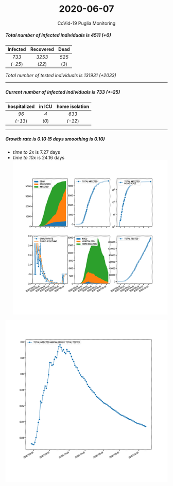 <div align='center'>

# 2020-06-07
CoVid-19 Puglia Monitoring
</div>

##### Total number of infected individuals is 4511 (+0)
Infected | Recovered | Dead
:---: | :---: | :---:
*733* | *3253* | *525*
*(-25*) | *(22*) | (*3*)

*Total number of tested individuals is 131931 (+2033)*
***
##### Current number of infected individuals is 733 (+-25)
hospitalized | in ICU | home isolation
:---: | :---: | :---:
*96* |*4* |*633*
*(-13*) |*(0*) |*(-12*)
***
##### Growth rate is 0.10 (5 days smoothing is 0.10)
- *time to 2x* is 7.27 days
- *time to 10x* is 24.16 days
![stats][stats]

![infected_normalized][infected_normalized]

[stats]: stats_Puglia.png
[infected_normalized]: infected_normalized_Puglia.png
